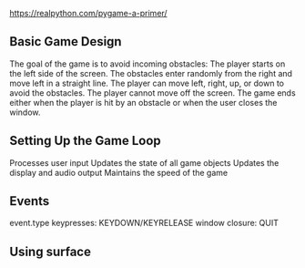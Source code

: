 https://realpython.com/pygame-a-primer/
## Basic Game Design

The goal of the game is to avoid incoming obstacles:
    The player starts on the left side of the screen.
    The obstacles enter randomly from the right and move left in a straight line.
The player can move left, right, up, or down to avoid the obstacles.
The player cannot move off the screen.
The game ends either when the player is hit by an obstacle or when the user closes the window.

## Setting Up the Game Loop

Processes user input
Updates the state of all game objects
Updates the display and audio output
Maintains the speed of the game

## Events

event.type
    keypresses: KEYDOWN/KEYRELEASE
    window closure: QUIT

## Using surface
